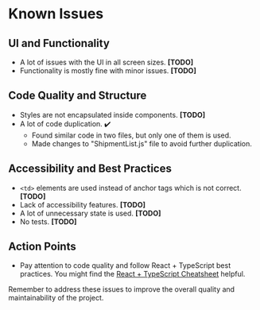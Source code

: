 # Known Issues

## UI and Functionality

- A lot of issues with the UI in all screen sizes. **[TODO]**
- Functionality is mostly fine with minor issues. **[TODO]**

## Code Quality and Structure

- Styles are not encapsulated inside components. **[TODO]**
- A lot of code duplication. ✔️
  - Found similar code in two files, but only one of them is used.
  - Made changes to "ShipmentList.js" file to avoid further duplication.

## Accessibility and Best Practices

- `<td>` elements are used instead of anchor tags which is not correct. **[TODO]**
- Lack of accessibility features. **[TODO]**
- A lot of unnecessary state is used. **[TODO]**
- No tests. **[TODO]**

## Action Points

- Pay attention to code quality and follow React + TypeScript best practices. You might find the [React + TypeScript Cheatsheet](https://react-typescript-cheatsheet.netlify.app/docs/basic/setup) helpful.

Remember to address these issues to improve the overall quality and maintainability of the project.
